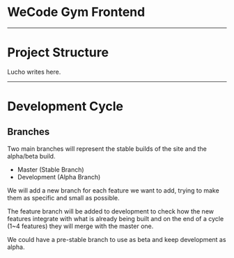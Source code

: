 # WeCode Gym Frontend

---

# Project Structure

Lucho writes here.

---

# Development Cycle

## Branches

Two main branches will represent the stable builds of the site and the alpha/beta build.

- Master (Stable Branch)
- Development (Alpha Branch)

We will add a new branch for each feature we want to add, trying to make them as specific and small as possible.

The feature branch will be added to development to check how the new features integrate with what is already being built and on the end of a cycle (1~4 features) they will merge with the master one.

We could have a pre-stable branch to use as beta and keep development as alpha.
